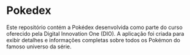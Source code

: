 # Pokedex
Este repositório contém a Pokédex desenvolvida como parte do curso oferecido pela Digital Innovation One (DIO). A aplicação foi criada para exibir detalhes e informações completas sobre todos os Pokémon do famoso universo da série.
